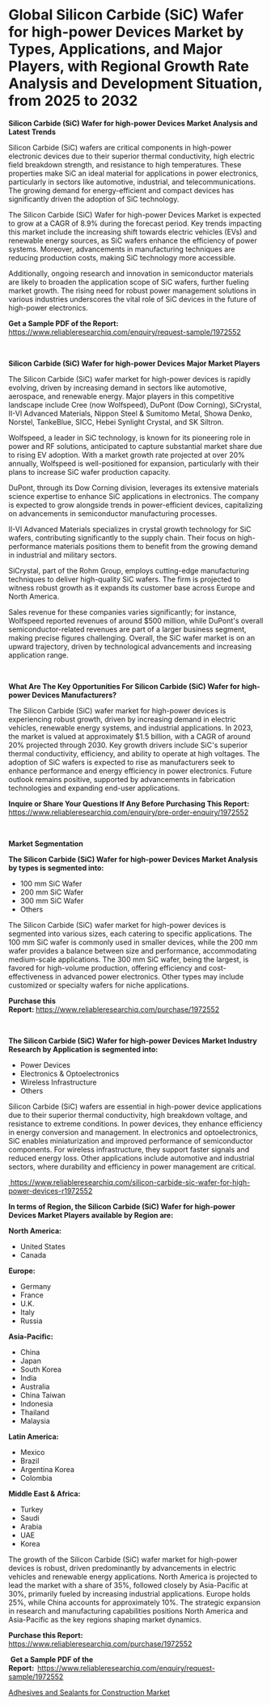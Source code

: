 <p><h1>Global Silicon Carbide (SiC) Wafer for high-power Devices Market by Types, Applications, and Major Players, with Regional Growth Rate Analysis and Development Situation, from 2025 to 2032</h1></p><p><strong>Silicon Carbide (SiC) Wafer for high-power Devices Market Analysis and Latest Trends</strong></p>
<p><p>Silicon Carbide (SiC) wafers are critical components in high-power electronic devices due to their superior thermal conductivity, high electric field breakdown strength, and resistance to high temperatures. These properties make SiC an ideal material for applications in power electronics, particularly in sectors like automotive, industrial, and telecommunications. The growing demand for energy-efficient and compact devices has significantly driven the adoption of SiC technology.</p><p>The Silicon Carbide (SiC) Wafer for high-power Devices Market is expected to grow at a CAGR of 8.9% during the forecast period. Key trends impacting this market include the increasing shift towards electric vehicles (EVs) and renewable energy sources, as SiC wafers enhance the efficiency of power systems. Moreover, advancements in manufacturing techniques are reducing production costs, making SiC technology more accessible. </p><p>Additionally, ongoing research and innovation in semiconductor materials are likely to broaden the application scope of SiC wafers, further fueling market growth. The rising need for robust power management solutions in various industries underscores the vital role of SiC devices in the future of high-power electronics.</p></p>
<p><strong>Get a Sample PDF of the Report:&nbsp;</strong> <a href="https://www.reliableresearchiq.com/enquiry/request-sample/1972552?utm_campaign=3381&utm_medium=2&utm_source=Github&utm_content=ia&utm_term=03042025&utm_id=silicon-carbide-sic-wafer-for-high-power-devices">https://www.reliableresearchiq.com/enquiry/request-sample/1972552</a></p>
<p>&nbsp;</p>
<p><strong>Silicon Carbide (SiC) Wafer for high-power Devices Major Market Players</strong></p>
<p><p>The Silicon Carbide (SiC) wafer market for high-power devices is rapidly evolving, driven by increasing demand in sectors like automotive, aerospace, and renewable energy. Major players in this competitive landscape include Cree (now Wolfspeed), DuPont (Dow Corning), SiCrystal, II-VI Advanced Materials, Nippon Steel & Sumitomo Metal, Showa Denko, Norstel, TankeBlue, SICC, Hebei Synlight Crystal, and SK Siltron.</p><p>Wolfspeed, a leader in SiC technology, is known for its pioneering role in power and RF solutions, anticipated to capture substantial market share due to rising EV adoption. With a market growth rate projected at over 20% annually, Wolfspeed is well-positioned for expansion, particularly with their plans to increase SiC wafer production capacity.</p><p>DuPont, through its Dow Corning division, leverages its extensive materials science expertise to enhance SiC applications in electronics. The company is expected to grow alongside trends in power-efficient devices, capitalizing on advancements in semiconductor manufacturing processes.</p><p>II-VI Advanced Materials specializes in crystal growth technology for SiC wafers, contributing significantly to the supply chain. Their focus on high-performance materials positions them to benefit from the growing demand in industrial and military sectors.</p><p>SiCrystal, part of the Rohm Group, employs cutting-edge manufacturing techniques to deliver high-quality SiC wafers. The firm is projected to witness robust growth as it expands its customer base across Europe and North America.</p><p>Sales revenue for these companies varies significantly; for instance, Wolfspeed reported revenues of around $500 million, while DuPont's overall semiconductor-related revenues are part of a larger business segment, making precise figures challenging. Overall, the SiC wafer market is on an upward trajectory, driven by technological advancements and increasing application range.</p></p>
<p>&nbsp;</p>
<p><strong>What Are The Key Opportunities For Silicon Carbide (SiC) Wafer for high-power Devices Manufacturers?</strong></p>
<p><p>The Silicon Carbide (SiC) wafer market for high-power devices is experiencing robust growth, driven by increasing demand in electric vehicles, renewable energy systems, and industrial applications. In 2023, the market is valued at approximately $1.5 billion, with a CAGR of around 20% projected through 2030. Key growth drivers include SiC's superior thermal conductivity, efficiency, and ability to operate at high voltages. The adoption of SiC wafers is expected to rise as manufacturers seek to enhance performance and energy efficiency in power electronics. Future outlook remains positive, supported by advancements in fabrication technologies and expanding end-user applications.</p></p>
<p><strong>Inquire or Share Your Questions If Any Before Purchasing This Report:</strong> <a href="https://www.reliableresearchiq.com/enquiry/pre-order-enquiry/1972552?utm_campaign=3381&utm_medium=2&utm_source=Github&utm_content=ia&utm_term=03042025&utm_id=silicon-carbide-sic-wafer-for-high-power-devices">https://www.reliableresearchiq.com/enquiry/pre-order-enquiry/1972552</a></p>
<p>&nbsp;</p>
<p><strong>Market Segmentation</strong></p>
<p><strong>The Silicon Carbide (SiC) Wafer for high-power Devices Market Analysis by types is segmented into:</strong></p>
<p><ul><li>100 mm SiC Wafer</li><li>200 mm SiC Wafer</li><li>300 mm SiC Wafer</li><li>Others</li></ul></p>
<p><p>The Silicon Carbide (SiC) wafer market for high-power devices is segmented into various sizes, each catering to specific applications. The 100 mm SiC wafer is commonly used in smaller devices, while the 200 mm wafer provides a balance between size and performance, accommodating medium-scale applications. The 300 mm SiC wafer, being the largest, is favored for high-volume production, offering efficiency and cost-effectiveness in advanced power electronics. Other types may include customized or specialty wafers for niche applications.</p></p>
<p><strong>Purchase this Report:&nbsp;</strong><a href="https://www.reliableresearchiq.com/purchase/1972552?utm_campaign=3381&utm_medium=2&utm_source=Github&utm_content=ia&utm_term=03042025&utm_id=silicon-carbide-sic-wafer-for-high-power-devices">https://www.reliableresearchiq.com/purchase/1972552</a></p>
<p>&nbsp;</p>
<p><strong>The Silicon Carbide (SiC) Wafer for high-power Devices Market Industry Research by Application is segmented into:</strong></p>
<p><ul><li>Power Devices</li><li>Electronics & Optoelectronics</li><li>Wireless Infrastructure</li><li>Others</li></ul></p>
<p><p>Silicon Carbide (SiC) wafers are essential in high-power device applications due to their superior thermal conductivity, high breakdown voltage, and resistance to extreme conditions. In power devices, they enhance efficiency in energy conversion and management. In electronics and optoelectronics, SiC enables miniaturization and improved performance of semiconductor components. For wireless infrastructure, they support faster signals and reduced energy loss. Other applications include automotive and industrial sectors, where durability and efficiency in power management are critical.</p></p>
<p><a href="https://www.reliableresearchiq.com/silicon-carbide-sic-wafer-for-high-power-devices-r1972552?utm_campaign=3381&utm_medium=2&utm_source=Github&utm_content=ia&utm_term=03042025&utm_id=silicon-carbide-sic-wafer-for-high-power-devices">&nbsp;https://www.reliableresearchiq.com/silicon-carbide-sic-wafer-for-high-power-devices-r1972552</a></p>
<p><strong>In terms of Region, the Silicon Carbide (SiC) Wafer for high-power Devices Market Players available by Region are:</strong></p>
<p>
    <p> <strong> North America: </strong>
        <ul>
            <li>United States</li>
            <li>Canada</li>
        </ul>
        </p> 
    <p> <strong> Europe: </strong>
        <ul>
            <li>Germany</li>
            <li>France</li>
            <li>U.K.</li>
            <li>Italy</li>
            <li>Russia</li>
        </ul>
        </p> 
    <p> <strong> Asia-Pacific: </strong>
        <ul>
            <li>China</li>
            <li>Japan</li>
            <li>South Korea</li>
            <li>India</li>
            <li>Australia</li>
            <li>China Taiwan</li>
            <li>Indonesia</li>
            <li>Thailand</li>
            <li>Malaysia</li>
        </ul>
        </p> 
    <p> <strong> Latin America: </strong>
        <ul>
            <li>Mexico</li>
            <li>Brazil</li>
            <li>Argentina Korea</li>
            <li>Colombia</li>
        </ul>
        </p> 
    <p> <strong> Middle East & Africa: </strong>
        <ul>
            <li>Turkey</li>
            <li>Saudi</li>
            <li>Arabia</li>
            <li>UAE</li>
            <li>Korea</li>
        </ul>
    </p>
    </p>
<p><p>The growth of the Silicon Carbide (SiC) wafer market for high-power devices is robust, driven predominantly by advancements in electric vehicles and renewable energy applications. North America is projected to lead the market with a share of 35%, followed closely by Asia-Pacific at 30%, primarily fueled by increasing industrial applications. Europe holds 25%, while China accounts for approximately 10%. The strategic expansion in research and manufacturing capabilities positions North America and Asia-Pacific as the key regions shaping market dynamics.</p></p>
<p><strong>Purchase this Report: </strong><a href="https://www.reliableresearchiq.com/purchase/1972552?utm_campaign=3381&utm_medium=2&utm_source=Github&utm_content=ia&utm_term=03042025&utm_id=silicon-carbide-sic-wafer-for-high-power-devices">https://www.reliableresearchiq.com/purchase/1972552</a></p>
<p>&nbsp;<strong>Get a Sample PDF of the Report:&nbsp;&nbsp;</strong><a href="https://www.reliableresearchiq.com/enquiry/request-sample/1972552?utm_campaign=3381&utm_medium=2&utm_source=Github&utm_content=ia&utm_term=03042025&utm_id=silicon-carbide-sic-wafer-for-high-power-devices">https://www.reliableresearchiq.com/enquiry/request-sample/1972552</a></p>
<p><strong></strong></p>
<p><p><a href="https://github.com/abidomamen/Market-Research-Report-List-1/blob/main/adhesives-and-sealants-for-construction-market.md?utm_campaign=3381&utm_medium=2&utm_source=Github&utm_content=ia&utm_term=03042025&utm_id=silicon-carbide-sic-wafer-for-high-power-devices">Adhesives and Sealants for Construction Market</a></p></p>